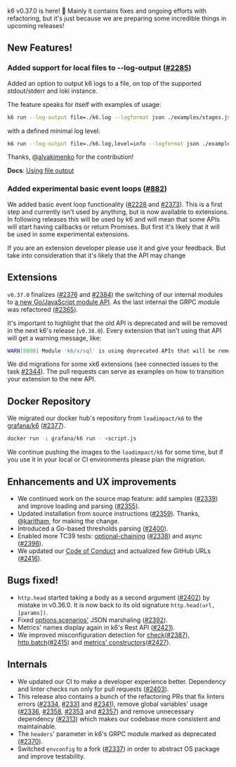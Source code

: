 k6 v0.37.0 is here! 🎉 Mainly it contains fixes and ongoing efforts with refactoring, but it's just because we are preparing some incredible things in upcoming releases!

## New Features!

### Added support for local files to --log-output ([#2285](https://github.com/grafana/k6/pull/2285))

Added an option to output k6 logs to a file, on top of the supported stdout/stderr and loki instance.

The feature speaks for itself with examples of usage:

```sh
k6 run --log-output file=./k6.log --logformat json ./examples/stages.js
```

with a defined minimal log level:

```sh
k6 run --log-output file=./k6.log,level=info --logformat json ./examples/stages.js
```

Thanks, @[alyakimenko](https://github.com/alyakimenko) for the contribution!

**Docs**: [Using file output](https://k6.io/docs/using-k6/options/#file)

### Added experimental basic event loops ([#882](https://github.com/grafana/k6/issues/882))

We added basic event loop functionality ([#2228](https://github.com/grafana/k6/pull/2228) and [#2373](https://github.com/grafana/k6/pull/2373)). This is a first step and currently isn't used by anything, but is now available to extensions. In following releases this will be used by k6 and will mean that some APIs will start having callbacks or return Promises. But first it's likely that it will be used in some experimental extensions.

If you are an extension developer please use it and give your feedback. But take into consideration that it's likely that the API may change

## Extensions

`v0.37.0` finalizes ([#2376](https://github.com/grafana/k6/pull/2376) and [#2384](https://github.com/grafana/k6/pull/2384)) the switching of our internal modules to [a new Go/JavaScript module API](https://k6.io/docs/extensions/guides/create-an-extension/#advanced-javascript-extension). As the last internal the GRPC module was refactored ([#2365](https://github.com/grafana/k6/pull/2365)).

It's important to highlight that the old API is deprecated and will be removed in the next k6's release (`v0.38.0`). Every extension that isn't using that API will get a warning message, like:

```sh
WARN[0000] Module 'k6/x/sql' is using deprecated APIs that will be removed in k6 v0.38.0, for more details on how to update it see https://k6.io/docs/extensions/guides/create-an-extension/#advanced-javascript-extension
```

We did migrations for some xk6 extensions (see connected issues to the task [#2344](https://github.com/grafana/k6/issues/2344)). The pull requests can serve as examples on how to transition your extension to the new API.

## Docker Repository

We migrated our docker hub's repository from `loadimpact/k6` to the [grafana/k6](https://hub.docker.com/r/grafana/k6) ([#2377](https://github.com/grafana/k6/pull/2377)).

```sh
docker run -i grafana/k6 run - <script.js
```

We continue pushing the images to the `loadimpact/k6` for some time, but if you use it in your local or CI environments please plan the migration.

## Enhancements and UX improvements

- We continued work on the source map feature: add samples ([#2339](https://github.com/grafana/k6/pull/2339)) and improve loading and parsing ([#2355](https://github.com/grafana/k6/pull/2355)).
- Updated installation from source instructions ([#2359](https://github.com/grafana/k6/pull/2359)). Thanks, @[karitham](https://github.com/Karitham), for making the change.
- Introduced a Go-based thresholds parsing ([#2400](https://github.com/grafana/k6/pull/2400)).
- Enabled more TC39 tests: [optional-chaining](https://developer.mozilla.org/en-US/docs/Web/JavaScript/Reference/Operators/Optional_chaining) ([#2338](https://github.com/grafana/k6/pull/2338)) and async ([#2396](https://github.com/grafana/k6/pull/2396)).
- We updated our [Code of Conduct](https://github.com/grafana/k6/blob/master/CODE_OF_CONDUCT.md) and actualized few GitHub URLs ([#2416](https://github.com/grafana/k6/pull/2416)).

## Bugs fixed!

- `http.head` started taking a body as a second argument ([#2402](https://github.com/grafana/k6/pull/2402)) by mistake in v0.36.0. It is now back to its old signature `http.head(url, [params])`.
- Fixed [options.scenarios'](https://k6.io/docs/using-k6/options/#scenarios) JSON marshaling ([#2392](https://github.com/grafana/k6/pull/2392)).
- Metrics' names display again in k6's Rest API ([#2421](https://github.com/grafana/k6/pull/2421)).
- We improved misconfiguration detection for [check](https://k6.io/docs/javascript-api/k6/check-val-sets-tags)([#2387](https://github.com/grafana/k6/pull/2387)), [http.batch](https://k6.io/docs/javascript-api/k6-http/batch-requests)([#2415](https://github.com/grafana/k6/pull/2415)) and [metrics' constructors](https://k6.io/docs/javascript-api/k6-metrics/)([#2427](https://github.com/grafana/k6/pull/2427)).

## Internals

- We updated our CI to make a developer experience better. Dependency and linter checks run only for pull requests ([#2403](https://github.com/grafana/k6/pull/2403)).
- This release also contains a bunch of the refactoring PRs that fix linters errors ([#2334](https://github.com/grafana/k6/pull/2334), [#2331](https://github.com/grafana/k6/pull/2331) and [#2341](https://github.com/grafana/k6/pull/2341)), remove global variables' usage ([#2336](https://github.com/grafana/k6/pull/2336), [#2358](https://github.com/grafana/k6/pull/2358), [#2353](https://github.com/grafana/k6/pull/2353) and [#2357](https://github.com/grafana/k6/pull/2357)) and remove unnecessary dependency ([#2313](https://github.com/grafana/k6/pull/2313)) which makes our codebase more consistent and maintainable.
- The `headers`' parameter in k6's GRPC module marked as deprecated ([#2370](https://github.com/grafana/k6/pull/2370)).
- Switched `envconfig` to a fork ([#2337](https://github.com/grafana/k6/pull/2337)) in order to abstract OS package and improve testability.
